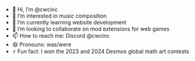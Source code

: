 - 👋 Hi, I’m @cwcinc
- 👀 I’m interested in music composition
- 🌱 I’m currently learning website development
- 💞️ I’m looking to collaborate on mod extensions for web games
- 📫 How to reach me: Discord @cwcinc
- 😄 Pronouns: was/were
- ⚡ Fun fact: I won the 2023 and 2024 Desmos global math art contests

<!---
cwcinc/cwcinc is a ✨ special ✨ repository because its `README.md` (this file) appears on your GitHub profile.
You can click the Preview link to take a look at your changes.
--->
